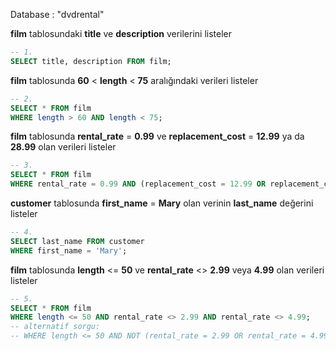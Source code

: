 Database : "dvdrental"

**film** tablosundaki **title** ve **description** verilerini listeler
```sql
-- 1.
SELECT title, description FROM film;
```
**film** tablosunda **60** < **length** < **75** aralığındaki verileri listeler
```sql
-- 2.
SELECT * FROM film
WHERE length > 60 AND length < 75;
```
**film** tablosunda **rental_rate** = **0.99**  ve **replacement_cost** = **12.99** ya da **28.99** olan verileri listeler
```sql
-- 3.
SELECT * FROM film
WHERE rental_rate = 0.99 AND (replacement_cost = 12.99 OR replacement_cost =28.99);
```
**customer** tablosunda **first_name** = **Mary** olan verinin **last_name** değerini listeler
```sql
-- 4.
SELECT last_name FROM customer
WHERE first_name = 'Mary';
```
**film** tablosunda **length** <= **50** ve **rental_rate** <> **2.99** veya **4.99** olan verileri listeler
```sql
-- 5.
SELECT * FROM film
WHERE length <= 50 AND rental_rate <> 2.99 AND rental_rate <> 4.99;
-- alternatif sorgu:
-- WHERE length <= 50 AND NOT (rental_rate = 2.99 OR rental_rate = 4.99);
```




